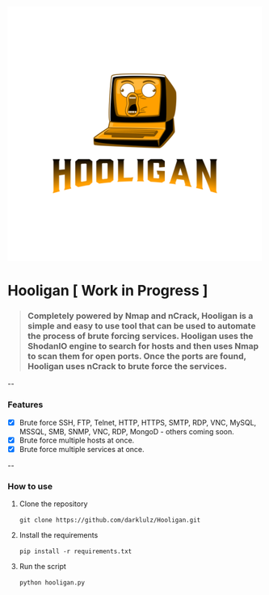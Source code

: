 ![](assets/logo.png)

# Hooligan [ Work in Progress ]
> ### Completely powered by Nmap and nCrack, Hooligan is a simple and easy to use tool that can be used to automate the process of brute forcing services. Hooligan uses the ShodanIO engine to search for hosts and then uses Nmap to scan them for open ports. Once the ports are found, Hooligan uses nCrack to brute force the services. 

--
### Features
- [x] Brute force SSH, FTP, Telnet, HTTP, HTTPS, SMTP, RDP, VNC, MySQL, MSSQL, SMB, SNMP, VNC, RDP, MongoD - others coming soon.
- [x] Brute force multiple hosts at once.
- [x] Brute force multiple services at once.

--
### How to use
1. Clone the repository

    ```git clone https://github.com/darklulz/Hooligan.git```
2. Install the requirements

    ```pip install -r requirements.txt```
3. Run the script

    ```python hooligan.py```